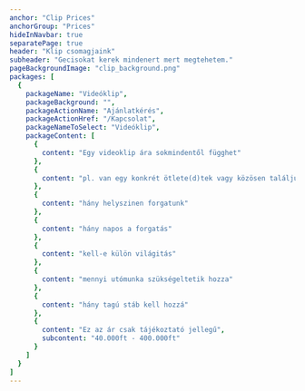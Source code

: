 ```yaml
---
anchor: "Clip Prices"
anchorGroup: "Prices"
hideInNavbar: true
separatePage: true
header: "Klip csomagjaink"
subheader: "Gecisokat kerek mindenert mert megtehetem."
pageBackgroundImage: "clip_background.png"
packages: [
  {
    packageName: "Videóklip",
    packageBackground: "",
    packageActionName: "Ajánlatkérés",
    packageActionHref: "/Kapcsolat",
    packageNameToSelect: "Videóklip",
    packageContent: [
      {
        content: "Egy videoklip ára sokmindentől függhet"
      },
      {
        content: "pl. van egy konkrét ötlete(d)tek vagy közösen találjuk ki"
      },
      {
        content: "hány helyszinen forgatunk"
      },
      {
        content: "hány napos a forgatás"
      },
      {
        content: "kell-e külön világitás"
      },
      {
        content: "mennyi utómunka szükségeltetik hozza"
      },
      {
        content: "hány tagú stáb kell hozzá"
      },
      {
        content: "Ez az ár csak tájékoztató jellegű",
        subcontent: "40.000ft - 400.000ft"
      }
    ]
  }
]
---
```

